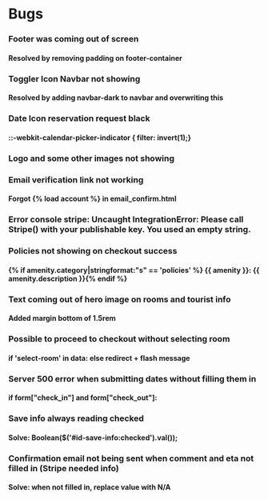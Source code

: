 # Bugs

### Footer was coming out of screen
#### Resolved by removing padding on footer-container

### Toggler Icon Navbar not showing
#### Resolved by adding navbar-dark to navbar and overwriting this

### Date Icon reservation request black
#### ::-webkit-calendar-picker-indicator { filter: invert(1);}

### Logo and some other images not showing


### Email verification link not working
#### Forgot {% load account %} in email_confirm.html

### Error console stripe: Uncaught IntegrationError: Please call Stripe() with your publishable key. You used an empty string.


### Policies not showing on checkout success
#### {% if amenity.category|stringformat:"s" == 'policies' %} <span class="d-block"> {{ amenity }}: {{ amenity.description }}</span>{% endif %}

### Text coming out of hero image on rooms and tourist info
#### Added margin bottom of 1.5rem

### Possible to proceed to checkout without selecting room
#### if 'select-room' in data: else redirect + flash message

### Server 500 error when submitting dates without filling them in
#### if form["check_in"] and form["check_out"]:


### Save info always reading checked 
#### Solve: Boolean($('#id-save-info:checked').val());

### Confirmation email not being sent when comment and eta not filled in (Stripe needed info)
#### Solve: when not filled in, replace value with N/A